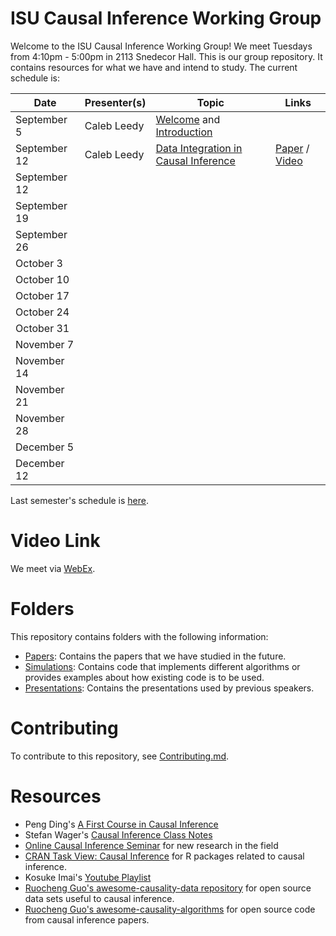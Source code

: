 
# ISU Causal Inference Working Group

Welcome to the ISU Causal Inference Working Group! We meet Tuesdays from
4:10pm - 5:00pm in 2113 Snedecor Hall. This is our group repository. It
contains resources for what we have and intend to study. The current schedule
is:

| Date | Presenter(s) | Topic | Links |
| ----- | ----------  | ------| ----  |
| September 5 | Caleb Leedy | [Welcome](Presentations/welcome_032223.pdf) and [Introduction](Presentations/intro_090523.pdf) | |
| September 12 | Caleb Leedy | [Data Integration in Causal Inference](Presentations/dataint.pdf) | [Paper](https://wires.onlinelibrary.wiley.com/doi/pdfdirect/10.1002/wics.1581) / [Video](https://iastate.box.com/s/4idjpf7k3ylyvmkxu08nnnqjyz08nnxj)                         | |
| September 12 |            |                          | |
| September 19 |            |                          | |
| September 26 |            |                          | |
| October 3    |            |                          | |
| October 10   |            |                          | |
| October 17   |            |                          | |
| October 24   |            |                          | |
| October 31   |            |                          | |
| November 7   |            |                          | |
| November 14  |            |                          | |
| November 21  |            |                          | |
| November 28  |            |                          | |
| December 5   |            |                          | |
| December 12  |            |                          | |

Last semester's schedule is [here](/S2023_README.md).

# Video Link
We meet via [WebEx](https://iastate.webex.com/iastate/j.php?MTID=m4c60f9b2f3868d100db942688f208eed).
# Folders

This repository contains folders with the following information:

* [Papers](Papers/): Contains the papers that we have studied in the future.
* [Simulations](Simulations/): Contains code that implements different 
    algorithms or provides examples about how existing code is to be used.
* [Presentations](Presentations/): Contains the presentations used by previous
    speakers.

# Contributing

To contribute to this repository, see [Contributing.md](Contributing.md).

# Resources

* Peng Ding's [A First Course in Causal Inference](https://arxiv.org/abs/2305.18793)
* Stefan Wager's [Causal Inference Class
  Notes](https://web.stanford.edu/~swager/stats361.pdf)
* [Online Causal Inference Seminar](https://sites.google.com/view/ocis/home)
  for new research in the field
* [CRAN Task View: Causal
  Inference](https://cran.r-project.org/web/views/CausalInference.html) for R
  packages related to causal inference.
* Kosuke Imai's [Youtube Playlist](https://www.youtube.com/@imaikosuke)
* [Ruocheng Guo's awesome-causality-data
  repository](https://github.com/rguo12/awesome-causality-data) for open source
  data sets useful to causal inference.
* [Ruocheng Guo's
  awesome-causality-algorithms](https://github.com/rguo12/awesome-causality-algorithms)
  for open source code from causal inference papers.
